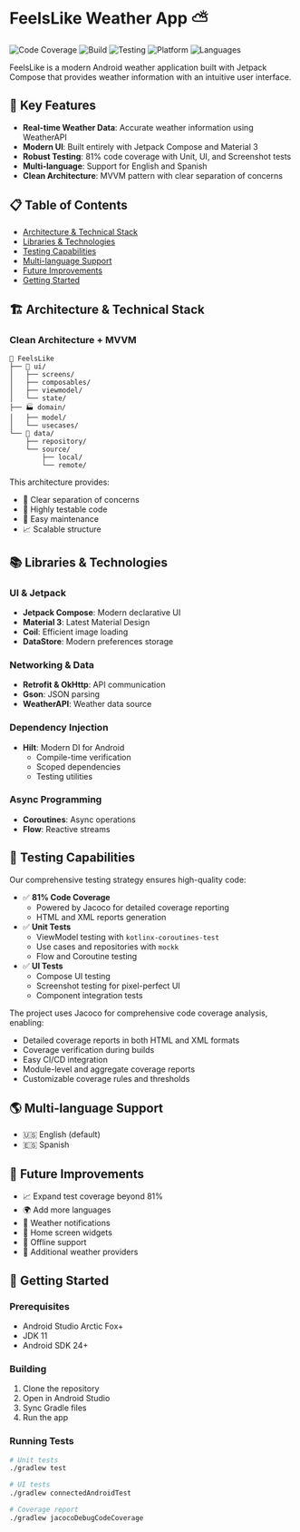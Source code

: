 # FeelsLike Weather App ⛅️

![Code Coverage](https://img.shields.io/badge/Coverage-81%25-brightgreen.svg)
![Build](https://img.shields.io/badge/Build-Passing-brightgreen.svg)
![Testing](https://img.shields.io/badge/Testing-Unit%20%7C%20UI%20%7C%20Screenshot-blue.svg)
![Platform](https://img.shields.io/badge/Platform-Android-blue.svg)
![Languages](https://img.shields.io/badge/Languages-EN%20%7C%20ES-orange.svg)

FeelsLike is a modern Android weather application built with Jetpack Compose that provides weather information with an intuitive user interface.

## 🎯 Key Features

- **Real-time Weather Data**: Accurate weather information using WeatherAPI
- **Modern UI**: Built entirely with Jetpack Compose and Material 3
- **Robust Testing**: 81% code coverage with Unit, UI, and Screenshot tests
- **Multi-language**: Support for English and Spanish
- **Clean Architecture**: MVVM pattern with clear separation of concerns

## 📋 Table of Contents
- [Architecture & Technical Stack](#-architecture--technical-stack)
- [Libraries & Technologies](#-libraries--technologies)
- [Testing Capabilities](#-testing-capabilities)
- [Multi-language Support](#-multi-language-support)
- [Future Improvements](#-future-improvements)
- [Getting Started](#-getting-started)

## 🏗 Architecture & Technical Stack

### Clean Architecture + MVVM

```
📱 FeelsLike
├── 🎨 ui/
│   ├── screens/
│   ├── composables/
│   ├── viewmodel/
│   └── state/
├── 🏭 domain/
│   ├── model/
│   └── usecases/
└── 💾 data/
    ├── repository/
    └── source/
        ├── local/
        └── remote/
```

This architecture provides:
- 🎯 Clear separation of concerns
- 🧪 Highly testable code
- 🔧 Easy maintenance
- 📈 Scalable structure

## 📚 Libraries & Technologies

### UI & Jetpack
- **Jetpack Compose**: Modern declarative UI
- **Material 3**: Latest Material Design
- **Coil**: Efficient image loading
- **DataStore**: Modern preferences storage

### Networking & Data
- **Retrofit & OkHttp**: API communication
- **Gson**: JSON parsing
- **WeatherAPI**: Weather data source

### Dependency Injection
- **Hilt**: Modern DI for Android
  - Compile-time verification
  - Scoped dependencies
  - Testing utilities

### Async Programming
- **Coroutines**: Async operations
- **Flow**: Reactive streams

## 🧪 Testing Capabilities

Our comprehensive testing strategy ensures high-quality code:

- ✅ **81% Code Coverage**
  - Powered by Jacoco for detailed coverage reporting
  - HTML and XML reports generation
- ✅ **Unit Tests**
  - ViewModel testing with `kotlinx-coroutines-test`
  - Use cases and repositories with `mockk`
  - Flow and Coroutine testing
- ✅ **UI Tests**
  - Compose UI testing
  - Screenshot testing for pixel-perfect UI
  - Component integration tests

The project uses Jacoco for comprehensive code coverage analysis, enabling:
- Detailed coverage reports in both HTML and XML formats
- Coverage verification during builds
- Easy CI/CD integration
- Module-level and aggregate coverage reports
- Customizable coverage rules and thresholds

## 🌎 Multi-language Support
- 🇺🇸 English (default)
- 🇪🇸 Spanish

## 🚀 Future Improvements
- 📈 Expand test coverage beyond 81%
- 🌍 Add more languages
- 🔔 Weather notifications
- 🎯 Home screen widgets
- 📱 Offline support
- 🔄 Additional weather providers

## 🏁 Getting Started

### Prerequisites
- Android Studio Arctic Fox+
- JDK 11
- Android SDK 24+

### Building
1. Clone the repository
2. Open in Android Studio
3. Sync Gradle files
4. Run the app

### Running Tests
```bash
# Unit tests
./gradlew test

# UI tests
./gradlew connectedAndroidTest

# Coverage report
./gradlew jacocoDebugCodeCoverage
```
